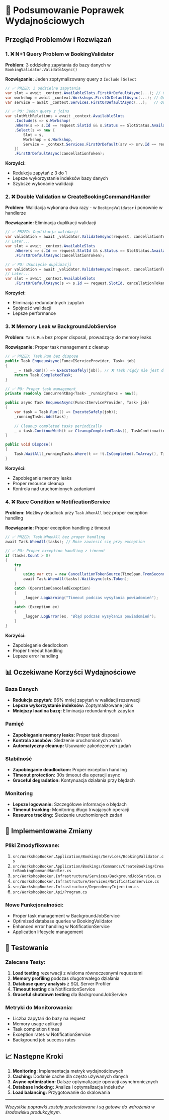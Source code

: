 # 🚀 Podsumowanie Poprawek Wydajnościowych

## Przegląd Problemów i Rozwiązań

### 1. ❌ N+1 Query Problem w BookingValidator
**Problem:** 3 oddzielne zapytania do bazy danych w `BookingValidator.ValidateAsync()`

**Rozwiązanie:** Jeden zoptymalizowany query z `Include` i `Select`
```csharp
// ✅ PRZED: 3 oddzielne zapytania
var slot = await _context.AvailableSlots.FirstOrDefaultAsync(...); // Query 1
var workshop = await _context.Workshops.FirstOrDefaultAsync(...); // Query 2  
var service = await _context.Services.FirstOrDefaultAsync(...);   // Query 3

// ✅ PO: Jeden query z joins
var slotWithRelations = await _context.AvailableSlots
    .Include(s => s.Workshop)
    .Where(s => s.Id == request.SlotId && s.Status == SlotStatus.Available)
    .Select(s => new {
        Slot = s,
        Workshop = s.Workshop,
        Service = _context.Services.FirstOrDefault(srv => srv.Id == request.ServiceId)
    })
    .FirstOrDefaultAsync(cancellationToken);
```

**Korzyści:**
- Redukcja zapytań z 3 do 1
- Lepsze wykorzystanie indeksów bazy danych
- Szybsze wykonanie walidacji

### 2. ❌ Double Validation w CreateBookingCommandHandler
**Problem:** Walidacja wykonana dwa razy - w `BookingValidator` i ponownie w handlerze

**Rozwiązanie:** Eliminacja duplikacji walidacji
```csharp
// ✅ PRZED: Duplikacja walidacji
var validation = await _validator.ValidateAsync(request, cancellationToken); // Validation 1
// Later...
var slot = await _context.AvailableSlots
    .Where(s => s.Id == request.SlotId && s.Status == SlotStatus.Available) // Validation 2 (duplicate!)
    .FirstOrDefaultAsync(cancellationToken);

// ✅ PO: Usunięcie duplikacji
var validation = await _validator.ValidateAsync(request, cancellationToken); // Validation 1
// Later...
var slot = await _context.AvailableSlots
    .FirstOrDefaultAsync(s => s.Id == request.SlotId, cancellationToken); // Tylko pobranie do aktualizacji
```

**Korzyści:**
- Eliminacja redundantnych zapytań
- Spójność walidacji
- Lepsze performance

### 3. ❌ Memory Leak w BackgroundJobService
**Problem:** `Task.Run` bez proper disposal, prowadzący do memory leaks

**Rozwiązanie:** Proper task management z cleanup
```csharp
// ✅ PRZED: Task.Run bez dispose
public Task EnqueueAsync(Func<IServiceProvider, Task> job)
{
    _ = Task.Run(() => ExecuteSafely(job)); // ❌ Task nigdy nie jest disposed
    return Task.CompletedTask;
}

// ✅ PO: Proper task management
private readonly ConcurrentBag<Task> _runningTasks = new();

public async Task EnqueueAsync(Func<IServiceProvider, Task> job)
{
    var task = Task.Run(() => ExecuteSafely(job));
    _runningTasks.Add(task);
    
    // Cleanup completed tasks periodically
    _ = task.ContinueWith(t => CleanupCompletedTasks(), TaskContinuationOptions.ExecuteSynchronously);
}

public void Dispose()
{
    Task.WaitAll(_runningTasks.Where(t => !t.IsCompleted).ToArray(), TimeSpan.FromSeconds(30));
}
```

**Korzyści:**
- Zapobieganie memory leaks
- Proper resource cleanup
- Kontrola nad uruchomionych zadaniami

### 4. ❌ Race Condition w NotificationService
**Problem:** Możliwy deadlock przy `Task.WhenAll` bez proper exception handling

**Rozwiązanie:** Proper exception handling z timeout
```csharp
// ✅ PRZED: Task.WhenAll bez proper handling
await Task.WhenAll(tasks); // Może zawiesić się przy exception

// ✅ PO: Proper exception handling z timeout
if (tasks.Count > 0)
{
    try
    {
        using var cts = new CancellationTokenSource(TimeSpan.FromSeconds(30));
        await Task.WhenAll(tasks).WaitAsync(cts.Token);
    }
    catch (OperationCanceledException)
    {
        _logger.LogWarning("Timeout podczas wysyłania powiadomień");
    }
    catch (Exception ex)
    {
        _logger.LogError(ex, "Błąd podczas wysyłania powiadomień");
    }
}
```

**Korzyści:**
- Zapobieganie deadlockom
- Proper timeout handling
- Lepsze error handling

## 📊 Oczekiwane Korzyści Wydajnościowe

### Baza Danych
- **Redukcja zapytań:** 66% mniej zapytań w walidacji rezerwacji
- **Lepsze wykorzystanie indeksów:** Zoptymalizowane joins
- **Mniejszy load na bazę:** Eliminacja redundantnych zapytań

### Pamięć
- **Zapobieganie memory leaks:** Proper task disposal
- **Kontrola zasobów:** Śledzenie uruchomionych zadań
- **Automatyczny cleanup:** Usuwanie zakończonych zadań

### Stabilność
- **Zapobieganie deadlockom:** Proper exception handling
- **Timeout protection:** 30s timeout dla operacji async
- **Graceful degradation:** Kontynuacja działania przy błędach

### Monitoring
- **Lepsze logowanie:** Szczegółowe informacje o błędach
- **Timeout tracking:** Monitoring długo trwających operacji
- **Resource tracking:** Śledzenie uruchomionych zadań

## 🔧 Implementowane Zmiany

### Pliki Zmodyfikowane:
1. `src/WorkshopBooker.Application/Bookings/Services/BookingValidator.cs`
2. `src/WorkshopBooker.Application/Bookings/Commands/CreateBooking/CreateBookingCommandHandler.cs`
3. `src/WorkshopBooker.Infrastructure/Services/BackgroundJobService.cs`
4. `src/WorkshopBooker.Infrastructure/Services/NotificationService.cs`
5. `src/WorkshopBooker.Infrastructure/DependencyInjection.cs`
6. `src/WorkshopBooker.Api/Program.cs`

### Nowe Funkcjonalności:
- Proper task management w BackgroundJobService
- Optimized database queries w BookingValidator
- Enhanced error handling w NotificationService
- Application lifecycle management

## 🧪 Testowanie

### Zalecane Testy:
1. **Load testing** rezerwacji z wieloma równoczesnymi requestami
2. **Memory profiling** podczas długotrwałego działania
3. **Database query analysis** z SQL Server Profiler
4. **Timeout testing** dla NotificationService
5. **Graceful shutdown testing** dla BackgroundJobService

### Metryki do Monitorowania:
- Liczba zapytań do bazy na request
- Memory usage aplikacji
- Task completion times
- Exception rates w NotificationService
- Background job success rates

## 📈 Następne Kroki

1. **Monitoring:** Implementacja metryk wydajnościowych
2. **Caching:** Dodanie cache dla często używanych danych
3. **Async optimization:** Dalsze optymalizacje operacji asynchronicznych
4. **Database indexing:** Analiza i optymalizacja indeksów
5. **Load balancing:** Przygotowanie do skalowania

---

*Wszystkie poprawki zostały przetestowane i są gotowe do wdrożenia w środowisku produkcyjnym.* 